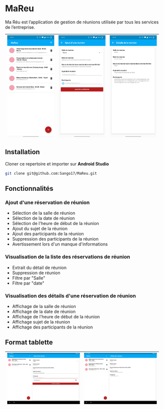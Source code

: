 # MaReu

Ma Réu est l’application de gestion de réunions utilisée par tous les services de l’entreprise.

| ![](images/list.jpg) | ![](images/add.jpg) | ![](images/detail.jpg) |
|:---:|:---:|:---:|

## Installation
Cloner ce repertoire et importer sur **Android Studio**
```bash
git clone git@github.com:Sango17/MaReu.git
```

## Fonctionnalités

### Ajout d'une réservation de réunion
* Sélection de la salle de réunion
* Sélection de la date de réunion
* Sélection de l'heure de début de la réunion
* Ajout du sujet de la réunion
* Ajout des participants de la réunion
* Suppression des participants de la réunion
* Avertissement lors d'un manque d'informations

### Visualisation de la liste des réservations de réunion
* Extrait du détail de réunion
* Suppression de réunion
* Filtre par "Salle"
* Filtre par "date"

### Visualisation des détails d'une réservation de réunion
* Affichage de la salle de réunion
* Affichage de la date de réunion
* Affichage de l'heure de début de la réunion
* Affichage sujet de la réunion
* Affichage des participants de la réunion

## Format tablette
| ![](images/add_tab.png) | ![](images/detail_tab.png) |
|:---:|:---:|

